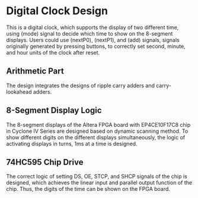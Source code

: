 ﻿# **Digital Clock Design**
This is a digital clock, which supports the display of two different time, using (mode) signal to decide which time to show on the 8-segment displays. Users could use (nextP0), (nextP1), and (add) signals, signals originally generated by pressing buttons, to correctly set second, minute, and hour units of the clock after reset.

## Arithmetic Part ##
The design integrates the designs of ripple carry adders and carry-lookahead adders.

## 8-Segment Display Logic ##
The 8-segment displays of the Altera FPGA board with EP4CE10F17C8 chip in Cyclone IV Series are designed based on dynamic scanning method. To show different digits on the different displays simultaneously, the logic of activating displays in turns, 1ms at a time is designed. 

## 74HC595 Chip Drive ##
The correct logic of setting DS, OE, STCP, and SHCP signals of the chip is designed, which achieves the linear input and parallel output function of the chip. Thus, the digits of the time can be shown on the FPGA board.
